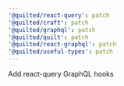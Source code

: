 ```yaml
---
'@quilted/react-query': patch
'@quilted/craft': patch
'@quilted/graphql': patch
'@quilted/quilt': patch
'@quilted/react-graphql': patch
'@quilted/useful-types': patch
---
```


Add react-query GraphQL hooks
